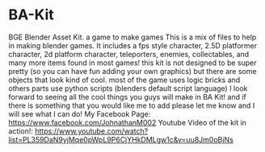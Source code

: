 # BA-Kit
BGE Blender Asset Kit. a game to make games
This is a mix of files to help in making blender games. It includes a fps style character, 2.5D platformer character,
2d platform character, teleporters, enemies, collectables, and many more items found in most games! this kit is not 
designed to be super pretty (so you can have fun adding your own graphics) but there are some objects that look kind
of cool. most of the game uses logic bricks and others parts use python scripts (blenders default script language)
I look forward to seeing all the cool things you guys will make in BA Kit! and if there is something that you would
like me to add please let me know and I will see what I can do!
My Facebook Page:
https://www.facebook.com/JohnathanM002
Youtube Video of the kit in action!:
https://www.youtube.com/watch?list=PL359DaN9yjMqe0pWpL9P6CjYHkDMLgw1c&v=uu8Jm0oBjNs
